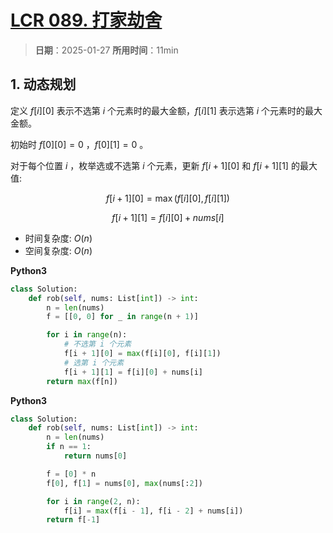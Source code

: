 # [LCR 089. 打家劫舍](https://leetcode.cn/problems/Gu0c2T/description/)

> **日期**：2025-01-27
> **所用时间**：11min

## 1. 动态规划

定义 $f[i][0]$ 表示不选第 $i$ 个元素时的最大金额，$f[i][1]$ 表示选第 $i$ 个元素时的最大金额。

初始时 $f[0][0] = 0$ ，$f[0][1] = 0$ 。

对于每个位置 $i$ ，枚举选或不选第 $i$ 个元素，更新 $f[i + 1][0]$ 和 $f[i + 1][1]$ 的最大值:

$$
f[i + 1][0] = \max(f[i][0], f[i][1])
$$

$$
f[i + 1][1] = f[i][0] + nums[i]
$$

- 时间复杂度: $O(n)$
- 空间复杂度: $O(n)$

**Python3**

```python
class Solution:
    def rob(self, nums: List[int]) -> int:
        n = len(nums)
        f = [[0, 0] for _ in range(n + 1)]

        for i in range(n):
            # 不选第 i 个元素
            f[i + 1][0] = max(f[i][0], f[i][1])
            # 选第 i 个元素
            f[i + 1][1] = f[i][0] + nums[i]
        return max(f[n])
```

**Python3**

```python
class Solution:
    def rob(self, nums: List[int]) -> int:
        n = len(nums)
        if n == 1:
            return nums[0]

        f = [0] * n
        f[0], f[1] = nums[0], max(nums[:2])

        for i in range(2, n):
            f[i] = max(f[i - 1], f[i - 2] + nums[i])
        return f[-1]
```